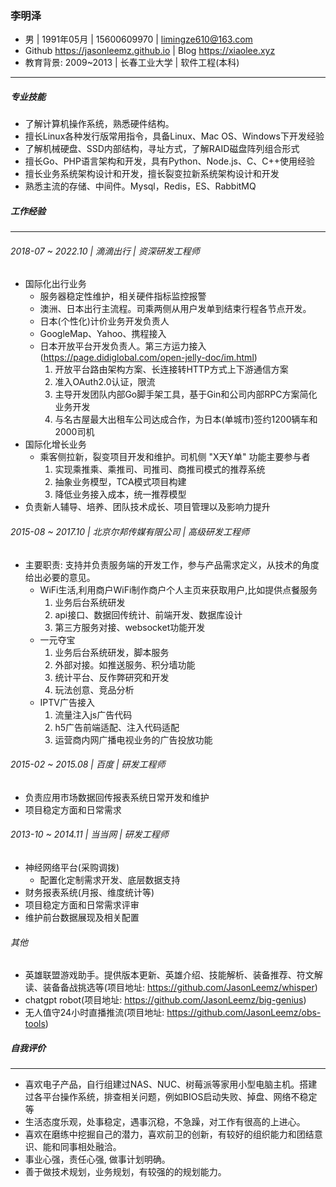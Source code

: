 ### 李明泽

- 男 | 1991年05月 | 15600609970 | limingze610@163.com
- Github https://jasonleemz.github.io | Blog https://xiaolee.xyz
- 教育背景: 2009~2013 | 长春工业大学 | 软件工程(本科)
------

##### 专业技能

- 了解计算机操作系统，熟悉硬件结构。
- 擅长Linux各种发行版常用指令，具备Linux、Mac OS、Windows下开发经验
- 了解机械硬盘、SSD内部结构，寻址方式，了解RAID磁盘阵列组合形式
- 擅长Go、PHP语言架构和开发，具有Python、Node.js、C、C++使用经验
- 擅长业务系统架构设计和开发，擅长裂变拉新系统架构设计和开发
- 熟悉主流的存储、中间件。Mysql，Redis，ES、RabbitMQ

##### 工作经验
------

###### 2018-07 ~ 2022.10 | 滴滴出行 | 资深研发工程师

- 国际化出行业务
  - 服务器稳定性维护，相关硬件指标监控报警
  - 澳洲、日本出行主流程。司乘两侧从用户发单到结束行程各节点开发。
  - 日本(个性化)计价业务开发负责人
  - GoogleMap、Yahoo、携程接入
  - 日本开放平台开发负责人。第三方运力接入(https://page.didiglobal.com/open-jelly-doc/im.html)
    1. 开放平台路由架构方案、长连接转HTTP方式上下游通信方案
    2. 准入OAuth2.0认证，限流
    3. 主导开发团队内部Go脚手架工具，基于Gin和公司内部RPC方案简化业务开发
    4. 与名古屋最大出租车公司达成合作，为日本(单城市)签约1200辆车和2000司机
- 国际化增长业务
  - 乘客侧拉新，裂变项目开发和维护。司机侧 "X天Y单" 功能主要参与者
    1. 实现乘推乘、乘推司、司推司、商推司模式的推荐系统
    2. 抽象业务模型，TCA模式项目构建
    3. 降低业务接入成本，统一推荐模型
- 负责新人辅导、培养、团队技术成长、项目管理以及影响力提升

###### 2015-08 ~ 2017.10 | 北京尔邦传媒有限公司 | 高级研发工程师
- 主要职责: 支持并负责服务端的开发工作，参与产品需求定义，从技术的角度给出必要的意见。
  - WiFi生活,利用商户WiFi制作商户个人主页来获取用户,比如提供点餐服务
    1. 业务后台系统研发
    2. api接口、数据回传统计、前端开发、数据库设计
    3. 第三方服务对接、websocket功能开发
  - 一元夺宝
    1. 业务后台系统研发，脚本服务
    2. 外部对接。如推送服务、积分墙功能
    3. 统计平台、反作弊研究和开发
    4. 玩法创意、竞品分析
  - IPTV广告接入
    1. 流量注入js广告代码
    2. h5广告前端适配、注入代码适配
    3. 运营商内网广播电视业务的广告投放功能

###### 2015-02 ~ 2015.08 | 百度 | 研发工程师
- 负责应用市场数据回传报表系统日常开发和维护
- 项目稳定方面和日常需求

###### 2013-10 ~ 2014.11 | 当当网 | 研发工程师
- 神经网络平台(采购调拨)
  - 配置化定制需求开发、底层数据支持
- 财务报表系统(月报、维度统计等)
- 项目稳定方面和日常需求评审
- 维护前台数据展现及相关配置

###### 其他
- 英雄联盟游戏助手。提供版本更新、英雄介绍、技能解析、装备推荐、符文解读、装备备战挑选等(项目地址: https://github.com/JasonLeemz/whisper)
- chatgpt robot(项目地址: https://github.com/JasonLeemz/big-genius)
- 无人值守24小时直播推流(项目地址: https://github.com/JasonLeemz/obs-tools)

##### 自我评价
------

- 喜欢电子产品，自行组建过NAS、NUC、树莓派等家用小型电脑主机。搭建过各平台操作系统，排查相关问题，例如BIOS启动失败、掉盘、网络不稳定等
- 生活态度乐观，处事稳定，遇事沉稳，不急躁，对工作有很高的上进心。
- 喜欢在磨练中挖掘自己的潜力，喜欢前卫的创新，有较好的组织能力和团结意识、能和同事相处融洽。
- 事业心强，责任心强, 做事计划明确。
- 善于做技术规划，业务规划，有较强的的规划能力。





